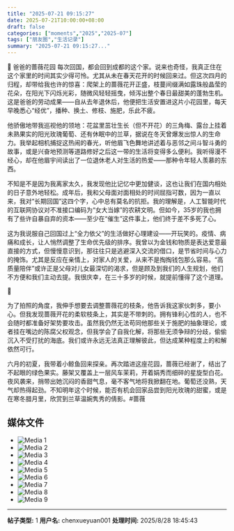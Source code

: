 ```yaml
---
title: "2025-07-21 09:15:27"
date: 2025-07-21T10:00:00+08:00
draft: false
categories: ["moments","2025","2025-07"]
tags: ["朋友圈","生活记录"]
summary: "2025-07-21 09:15:27..."
---
```


🌹 爸爸的蔷薇花园
​
​每次回国，都会回到成都的这个家。说来也奇怪，我真正住在这个家里的时间其实少得可怜。尤其从未在春天花开的时候回来过。但这次四月的归程，却带给我也许的惊喜：爬架上的蔷薇花开正盛，枝蔓间缀满如露珠般晶莹的花朵，在阳光下闪烁光彩，随微风轻轻摇曳，倾泻出整个春日最甜美的蓬勃生机。这是爸爸的劳动成果——自从去年退休后，他便把生活安置进这片小花园里，每天早晚悉心“经优”，播种、换土、修枝、施肥，乐此不疲。

他骄傲地带我巡视他的领地：花盆里茁壮生长（但不开花）的三角梅、露台上挂着未熟果实的阳光玫瑰葡萄、还有休眠中的兰草，据说在冬天曾爆发出惊人的生命力。我举起相机捕捉这热闹的春光，听他眉飞色舞地讲述着与恶邻之间斗智斗勇的故事，或是兴奋地预测等道路修好之后这一带的生活将变得多么便利。我听得漫不经心，却在他眉宇间读出了一位退休老人对生活的热爱——那种令年轻人羡慕的东西。

不知是不是因为我离家太久，我发现他比记忆中更加健谈，这也让我们在国内相处的日子意外地轻松。成年后，我和父母面对面相处的时间屈指可数，因为一直以来，我对“长期回国”这四个字，心中总有莫名的抗拒。我的理解是，人工智能时代的互联网协议对不准接口编码为“女大当嫁”的农耕文明。但如今，35岁的我也拥有了些许自暴自弃的资本——至少在“催生”这件事上，他们终于差不多死了心。

这为我说服自己回国过上“全力依父”的生活做好心理建设——开玩笑的。疫情、病痛和成长，让人悄然调整了生命优先级的排序。我曾以为金钱和物质是表达爱意最直接的方式，但慢慢意识到，那往往只是逃避深入交流的借口，是节省时间与心力的掩饰。尤其是反应在亲情上，对家人的关爱，从来不是掏掏钱包那么容易。“高质量陪伴”或许正是父母对儿女最深切的渴求，但是顾及到我们的人生规划，他们不方便和我们主动去提。我很庆幸，在三十多岁的时候，就提前懂得了这个道理。

🌹

为了拍照的角度，我伸手想要去调整蔷薇花的枝条，他告诉我这家伙刺多，要小心。但我发现蔷薇开花的柔软枝条上，其实是不带刺的。拥有锋利心性的人，也不会随时都准备好架势要攻击。虽然我仍然无法苟同他那些关于施肥的抽象理论，或者挂在嘴边的陈腐父权观念，但我学会了自我化解，将那些无须争辩的分歧，偷偷沉入不受打扰的海底。我们或许永远无法真正理解彼此，但达成某种程度上的和解依然可行。

六月的初夏，我带着小鲸鱼回来探亲。再次踏进这座花园，蔷薇已经谢了，结出了不起眼的绿色果实。藤架又覆盖上一层风车茉莉，开着娟秀而细碎的星旋型白花。夜风袭来，捎带出她沉闷的香甜气息，毫不客气地将我掀翻在地。葡萄还没熟，天气却热得起劲。不知明年这个时候，能否有机会回家品尝到阳光玫瑰的甜蜜，或是在寒冬腊月里，欣赏到兰草温婉隽秀的倩影。
​
​#蔷薇

## 媒体文件

- ![Media 1](/Moments/photos/2025-07-21/202507210915270.jpg)
- ![Media 2](/Moments/photos/2025-07-21/202507210915271.jpg)
- ![Media 3](/Moments/photos/2025-07-21/202507210915272.jpg)
- ![Media 4](/Moments/photos/2025-07-21/202507210915273.jpg)
- ![Media 5](/Moments/photos/2025-07-21/202507210915274.jpg)
- ![Media 6](/Moments/photos/2025-07-21/202507210915275.jpg)
- ![Media 7](/Moments/photos/2025-07-21/202507210915276.jpg)
- ![Media 8](/Moments/photos/2025-07-21/202507210915277.jpg)
- ![Media 9](/Moments/photos/2025-07-21/202507210915278.jpg)

---

**帖子类型:** 1
**用户名:** chenxueyuan001
**处理时间:** 2025/8/28 18:45:43